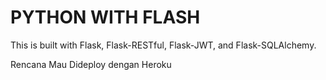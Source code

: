 # PYTHON WITH FLASH

This is built with Flask, Flask-RESTful, Flask-JWT, and Flask-SQLAlchemy.

Rencana Mau Dideploy dengan Heroku
